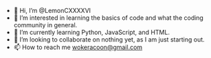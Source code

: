 - 👋 Hi, I’m @LemonCXXXXVI
- 👀 I’m interested in learning the basics of code and what the coding community in general. 
- 🌱 I’m currently learning Python, JavaScript, and HTML.
- 💞️ I’m looking to collaborate on nothing yet, as I am just starting out.
- 📫 How to reach me wokeracoon@gmail.com

<!---
LemonCXXXXVI/LemonCXXXXVI is a ✨ special ✨ repository because its `README.md` (this file) appears on your GitHub profile.
You can click the Preview link to take a look at your changes.
--->
